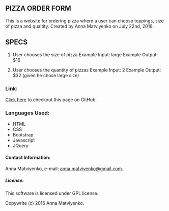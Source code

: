 ## PIZZA ORDER FORM

This is a website for ordering pizza where a user can choose toppings, size of pizza and qualtity.
Created by Anna Matviyenko on July 22nd, 2016.

## SPECS

1. User chooses the size of pizza
Example Input: large
Example Output: $16

2. User chooses the quantity of pizzas
Example Input: 2
Example Output: $32 (given he chose large size)

### Link:

[Click here](https://github.com/Annaspeciale/pizza_project) to checkout this page on GitHub.

### Languages Used:
* HTML
* CSS
* Bootstrap
* Javascript
* JQuery

#### Contact Information:

Anna Matviyenko, e-mail: anna.matviyenko@gmail.com.

##### License:
This software is licensed under GPL license.

Copywrite (c)  2016 Anna Matviyenko.
